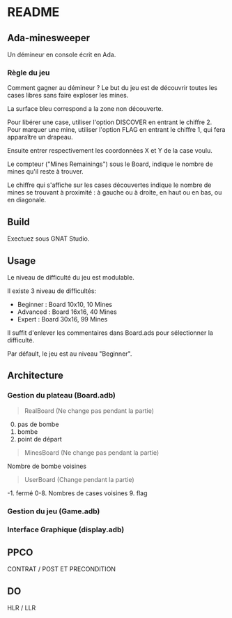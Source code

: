 # README

## Ada-minesweeper

Un démineur en console écrit en Ada.

### Règle du jeu

Comment gagner au démineur ?
Le but du jeu est de découvrir toutes les cases libres sans faire exploser les mines.

La surface bleu correspond a la zone non découverte.

Pour libérer une case, utiliser l'option DISCOVER en entrant le chiffre 2.
Pour marquer une mine, utiliser l'option FLAG en entrant le chiffre 1, qui fera apparaître un drapeau.

Ensuite entrer respectivement les coordonnées X et Y de la case voulu.

Le compteur ("Mines Remainings") sous le Board, indique le nombre de mines qu'il reste à trouver.

Le chiffre qui s'affiche sur les cases découvertes indique le nombre de mines se trouvant à proximité : à gauche ou à droite, en haut ou en bas, ou en diagonale.

## Build

Exectuez sous GNAT Studio.

## Usage

Le niveau de difficulté du jeu est modulable.

Il existe 3 niveau de difficultés:
  - Beginner : Board 10x10, 10 Mines
  - Advanced : Board 16x16, 40 Mines
  - Expert : Board 30x16, 99 Mines

Il suffit d'enlever les commentaires dans Board.ads pour sélectionner la difficulté.

Par défault, le jeu est au niveau "Beginner".

## Architecture

### Gestion du plateau (Board.adb)

> RealBoard (Ne change pas pendant la partie)

0. pas de bombe
1. bombe
2. point de départ

> MinesBoard (Ne change pas pendant la partie)

Nombre de bombe voisines

> UserBoard (Change pendant la partie)

-1. fermé
0-8. Nombres de cases voisines
9. flag

### Gestion du jeu (Game.adb)

### Interface Graphique (display.adb)


## PPCO

CONTRAT / POST ET PRECONDITION

## DO

HLR / LLR
